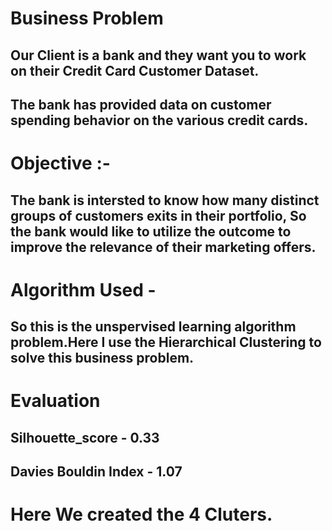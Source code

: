 # Business Problem
## Our Client is a bank and they want you to work on their Credit Card Customer Dataset.

## The bank has provided data on customer spending behavior on the various credit cards.

# Objective :-
## The bank is intersted to know how many distinct groups of customers exits in their portfolio, So the bank would like to utilize the outcome to improve the relevance of their marketing offers.


# Algorithm Used - 
## So this is the unspervised learning algorithm problem.Here I use the Hierarchical Clustering to solve this business problem.

# Evaluation
## Silhouette_score - 0.33

## Davies Bouldin Index - 1.07

# Here We created the 4 Cluters.
